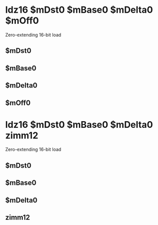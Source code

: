 # ldz16 $mDst0 $mBase0 $mDelta0 $mOff0

Zero-extending 16-bit load


## $mDst0

## $mBase0

## $mDelta0

## $mOff0

# ldz16 $mDst0 $mBase0 $mDelta0 zimm12

Zero-extending 16-bit load


## $mDst0

## $mBase0

## $mDelta0

## zimm12

